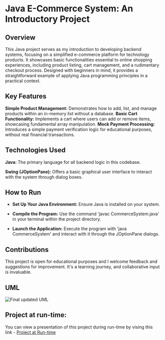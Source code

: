 # **Java E-Commerce System: An Introductory Project**

## **Overview**
This Java project serves as my introduction to developing backend systems, focusing on a simplified e-commerce platform for technology products. It showcases basic functionalities essential to online shopping experiences, including product listing, cart management, and a rudimentary checkout process. Designed with beginners in mind, it provides a straightforward example of applying Java programming principles in a practical context.

## **Key Features**
**Simple Product Management:** Demonstrates how to add, list, and manage products within an in-memory list without a database.
**Basic Cart Functionality:** Implements a cart where users can add or remove items, showcasing fundamental array manipulation.
**Mock Payment Processing:** Introduces a simple payment verification logic for educational purposes, without real financial transactions.
## **Technologies Used**

**Java:** The primary language for all backend logic in this codebase.

**Swing (JOptionPane):** Offers a basic graphical user interface to interact with the system through dialog boxes.
## **How to Run**

 - **Set Up Your Java Environment:** Ensure Java is installed on your system.

- **Compile the Program:** Use the command 'javac CommerceSystem.java' in your terminal within the project directory.


- **Launch the Application:** Execute the program with 'java CommerceSystem' and interact with it through the JOptionPane dialogs.

## **Contributions**
This project is open for educational purposes and I welcome feedback and suggestions for improvement. It's a learning journey, and collaborative input is invaluable.

## **UML**

![Final updated UML](https://github.com/rharper4/ECommerceSim/assets/122825833/43e32c78-77c9-47e5-a85d-a8e51419b9ce)


## **Project at run-time:**
You can view a presentation of this project during run-time by vising this link - [Project at Run-time](https://www.youtube.com/watch?v=r6InjAZlDQs)
